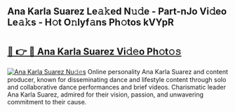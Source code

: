 ## Ana Karla Suarez Le𝚊𝚔ed N𝚞𝚍e - Part-nJo Vi𝚍eo Le𝚊𝚔s - H𝚘t O𝚗lyf𝚊ns Ph𝚘tos kVYpR

# <h2><a href="http://hf15lf4.feru.top/?c=Ana+Karla+Suarez">🔗 👉 🔴 Ana Karla Suarez Vi𝚍𝚎o Ph𝚘t𝚘𝚜</a></h2>

[![Ana Karla Suarez Nu𝚍𝚎s](https://i.imgur.com/0TWrTi3.gif)](http://hf15lf4.feru.top/?c=Ana+Karla+Suarez)
Online personality Ana Karla Suarez and content producer, known for disseminating dance and lifestyle content through solo and collaborative dance performances and brief videos. Charismatic leader Ana Karla Suarez, admired for their vision, passion, and unwavering commitment to their cause. 
